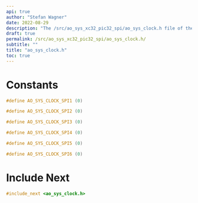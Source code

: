```yaml
---
api: true
author: "Stefan Wagner"
date: 2022-08-29
description: "The /src/ao_sys_xc32_pic32_spi/ao_sys_clock.h file of the ao real-time operating system."
draft: true
permalink: /src/ao_sys_xc32_pic32_spi/ao_sys_clock.h/
subtitle: ""
title: "ao_sys_clock.h"
toc: true
---
```


# Constants

```c
#define AO_SYS_CLOCK_SPI1 (0)
```

```c
#define AO_SYS_CLOCK_SPI2 (0)
```

```c
#define AO_SYS_CLOCK_SPI3 (0)
```

```c
#define AO_SYS_CLOCK_SPI4 (0)
```

```c
#define AO_SYS_CLOCK_SPI5 (0)
```

```c
#define AO_SYS_CLOCK_SPI6 (0)
```

# Include Next

```c
#include_next <ao_sys_clock.h>
```

